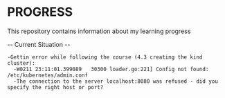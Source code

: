 # PROGRESS
This repository contains information about my learning progress



-- Current Situation --

    -Gettin error while following the course (4.3 creating the kind cluster):
      -W0211 23:11:01.399089   30300 loader.go:221] Config not found: /etc/kubernetes/admin.conf
      -The connection to the server localhost:8080 was refused - did you specify the right host or port?

